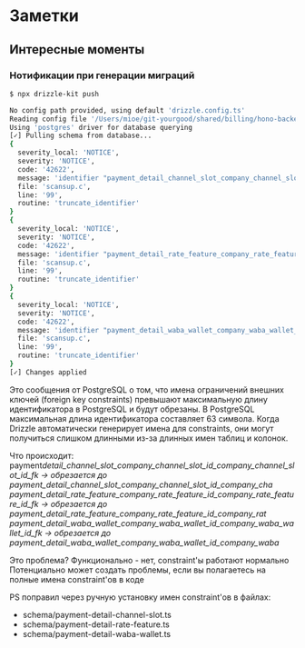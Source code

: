 # Заметки

## Интересные моменты

### Нотификации при генерации миграций

```bash
$ npx drizzle-kit push

No config path provided, using default 'drizzle.config.ts'
Reading config file '/Users/mioe/git-yourgood/shared/billing/hono-backend/drizzle.config.ts'
Using 'postgres' driver for database querying
[✓] Pulling schema from database...
{
  severity_local: 'NOTICE',
  severity: 'NOTICE',
  code: '42622',
  message: 'identifier "payment_detail_channel_slot_company_channel_slot_id_company_channel_slot_id_fk" will be truncated to "payment_detail_channel_slot_company_channel_slot_id_company_cha"',
  file: 'scansup.c',
  line: '99',
  routine: 'truncate_identifier'
}
{
  severity_local: 'NOTICE',
  severity: 'NOTICE',
  code: '42622',
  message: 'identifier "payment_detail_rate_feature_company_rate_feature_id_company_rate_feature_id_fk" will be truncated to "payment_detail_rate_feature_company_rate_feature_id_company_rat"',
  file: 'scansup.c',
  line: '99',
  routine: 'truncate_identifier'
}
{
  severity_local: 'NOTICE',
  severity: 'NOTICE',
  code: '42622',
  message: 'identifier "payment_detail_waba_wallet_company_waba_wallet_id_company_waba_wallet_id_fk" will be truncated to "payment_detail_waba_wallet_company_waba_wallet_id_company_waba_"',
  file: 'scansup.c',
  line: '99',
  routine: 'truncate_identifier'
}
[✓] Changes applied
```

Это сообщения от PostgreSQL о том, что имена ограничений внешних ключей (foreign key constraints) превышают максимальную длину идентификатора в PostgreSQL и будут обрезаны.
В PostgreSQL максимальная длина идентификатора составляет 63 символа. Когда Drizzle автоматически генерирует имена для constraints, они могут получиться слишком длинными из-за длинных имен таблиц и колонок.

Что происходит:
payment*detail_channel_slot_company_channel_slot_id_company_channel_slot_id_fk → обрезается до payment_detail_channel_slot_company_channel_slot_id_company_cha
payment_detail_rate_feature_company_rate_feature_id_company_rate_feature_id_fk → обрезается до payment_detail_rate_feature_company_rate_feature_id_company_rat
payment_detail_waba_wallet_company_waba_wallet_id_company_waba_wallet_id_fk → обрезается до payment_detail_waba_wallet_company_waba_wallet_id_company_waba*

Это проблема?
Функционально - нет, constraint'ы работают нормально
Потенциально может создать проблемы, если вы полагаетесь на полные имена constraint'ов в коде

PS поправил через ручную установку имен constraint'ов в файлах:

- schema/payment-detail-channel-slot.ts
- schema/payment-detail-rate-feature.ts
- schema/payment-detail-waba-wallet.ts
